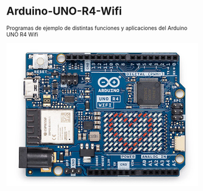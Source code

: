 # Arduino-UNO-R4-Wifi
 Programas de ejemplo de distintas funciones y aplicaciones del Arduino UNO R4 Wifi

 ![Arduino UNO R4 Wifi](images/arduino_UNOR4_wifi.webp)

